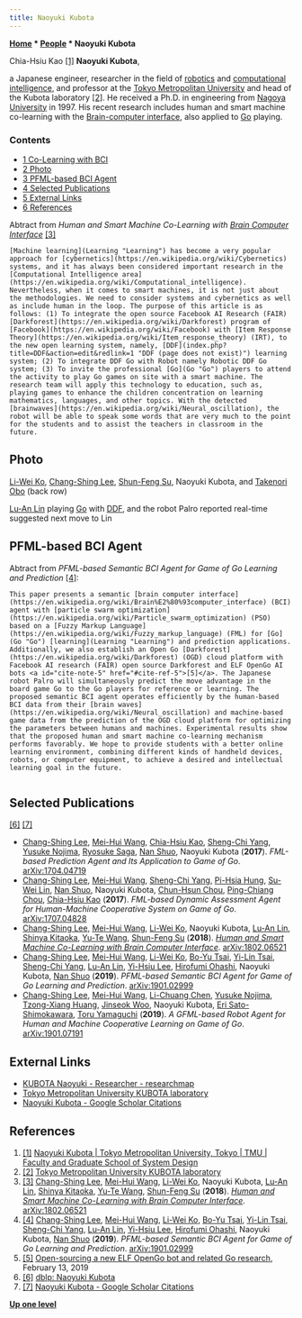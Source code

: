 ```yaml
---
title: Naoyuki Kubota
---
```

**[Home](Home "Home") \* [People](People "People") \* Naoyuki Kubota**



 [](File:NaoyukiKubota.jpg) Chia-Hsiu Kao <a id="cite-note-1" href="#cite-ref-1">[1]</a> 
**Naoyuki Kubota**,  

a Japanese engineer, researcher in the field of [robotics](https://en.wikipedia.org/wiki/Robotics) and [computational intelligence](https://en.wikipedia.org/wiki/Computational_intelligence), and professor at the [Tokyo Metropolitan University](https://en.wikipedia.org/wiki/Tokyo_Metropolitan_University) and head of the Kubota laboratory <a id="cite-note-2" href="#cite-ref-2">[2]</a>.
He received a Ph.D. in engineering from [Nagoya University](https://en.wikipedia.org/wiki/Nagoya_University) in 1997.
His recent research includes human and smart machine co-learning with the [Brain-computer interface](https://en.wikipedia.org/wiki/Brain%E2%80%93computer_interface), also applied to [Go](Go "Go") playing.



### Contents


* [1 Co-Learning with BCI](#co-learning-with-bci)
* [2 Photo](#photo)
* [3 PFML-based BCI Agent](#pfml-based-bci-agent)
* [4 Selected Publications](#selected-publications)
* [5 External Links](#external-links)
* [6 References](#references)






Abtract from *Human and Smart Machine Co-Learning with [Brain Computer Interface](https://en.wikipedia.org/wiki/Brain%E2%80%93computer_interface)* <a id="cite-note-3" href="#cite-ref-3">[3]</a>




```
[Machine learning](Learning "Learning") has become a very popular approach for [cybernetics](https://en.wikipedia.org/wiki/Cybernetics) systems, and it has always been considered important research in the [Computational Intelligence area](https://en.wikipedia.org/wiki/Computational_intelligence). Nevertheless, when it comes to smart machines, it is not just about the methodologies. We need to consider systems and cybernetics as well as include human in the loop. The purpose of this article is as follows: (1) To integrate the open source Facebook AI Research (FAIR) [Darkforest](https://en.wikipedia.org/wiki/Darkforest) program of [Facebook](https://en.wikipedia.org/wiki/Facebook) with [Item Response Theory](https://en.wikipedia.org/wiki/Item_response_theory) (IRT), to the new open learning system, namely, [DDF](index.php?title=DDF&action=edit&redlink=1 "DDF (page does not exist)") learning system; (2) To integrate DDF Go with Robot namely Robotic DDF Go system; (3) To invite the professional [Go](Go "Go") players to attend the activity to play Go games on site with a smart machine. The research team will apply this technology to education, such as, playing games to enhance the children concentration on learning mathematics, languages, and other topics. With the detected [brainwaves](https://en.wikipedia.org/wiki/Neural_oscillation), the robot will be able to speak some words that are very much to the point for the students and to assist the teachers in classroom in the future.

```

## Photo


 [](File:PlayingGowithDDF.jpg) 
[Li-Wei Ko](index.php?title=Li-Wei_Ko&action=edit&redlink=1 "Li-Wei Ko (page does not exist)"), [Chang-Shing Lee](Chang-Shing_Lee "Chang-Shing Lee"), [Shun-Feng Su](index.php?title=Shun-Feng_Su&action=edit&redlink=1 "Shun-Feng Su (page does not exist)"), Naoyuki Kubota, and [Takenori Obo](index.php?title=Takenori_Obo&action=edit&redlink=1 "Takenori Obo (page does not exist)") (back row)  

[Lu-An Lin](index.php?title=Lu-An_Lin&action=edit&redlink=1 "Lu-An Lin (page does not exist)") playing [Go](Go "Go") with [DDF](index.php?title=DDF&action=edit&redlink=1 "DDF (page does not exist)"), and the robot Palro reported real-time suggested next move to Lin 



## PFML-based BCI Agent


Abtract from *PFML-based Semantic BCI Agent for Game of Go Learning and Prediction* <a id="cite-note-4" href="#cite-ref-4">[4]</a>:




```
This paper presents a semantic [brain computer interface](https://en.wikipedia.org/wiki/Brain%E2%80%93computer_interface) (BCI) agent with [particle swarm optimization](https://en.wikipedia.org/wiki/Particle_swarm_optimization) (PSO) based on a [Fuzzy Markup Language](https://en.wikipedia.org/wiki/Fuzzy_markup_language) (FML) for [Go](Go "Go") [learning](Learning "Learning") and prediction applications.  Additionally, we also establish an Open Go [Darkforest](https://en.wikipedia.org/wiki/Darkforest) (OGD) cloud platform with Facebook AI research (FAIR) open source Darkforest and ELF OpenGo AI bots <a id="cite-note-5" href="#cite-ref-5">[5]</a>. The Japanese robot Palro will simultaneously predict the move advantage in the board game Go to the Go players for reference or learning. The proposed semantic BCI agent operates efficiently by the human-based BCI data from their [brain waves](https://en.wikipedia.org/wiki/Neural_oscillation) and machine-based game data from the prediction of the OGD cloud platform for optimizing the parameters between humans and machines. Experimental results show that the proposed human and smart machine co-learning mechanism performs favorably. We hope to provide students with a better online learning environment, combining different kinds of handheld devices, robots, or computer equipment, to achieve a desired and intellectual learning goal in the future.  


```

## Selected Publications


<a id="cite-note-6" href="#cite-ref-6">[6]</a> <a id="cite-note-7" href="#cite-ref-7">[7]</a>



* [Chang-Shing Lee](Chang-Shing_Lee "Chang-Shing Lee"), [Mei-Hui Wang](Mei-Hui_Wang "Mei-Hui Wang"), [Chia-Hsiu Kao](Chia-Hsiu_Kao "Chia-Hsiu Kao"), [Sheng-Chi Yang](index.php?title=Sheng-Chi_Yang&action=edit&redlink=1 "Sheng-Chi Yang (page does not exist)"), [Yusuke Nojima](index.php?title=Yusuke_Nojima&action=edit&redlink=1 "Yusuke Nojima (page does not exist)"), [Ryosuke Saga](index.php?title=Ryosuke_Saga&action=edit&redlink=1 "Ryosuke Saga (page does not exist)"), [Nan Shuo](index.php?title=Nan_Shuo&action=edit&redlink=1 "Nan Shuo (page does not exist)"), Naoyuki Kubota (**2017**). *FML-based Prediction Agent and Its Application to Game of Go*. [arXiv:1704.04719](https://arxiv.org/abs/1704.04719)
* [Chang-Shing Lee](Chang-Shing_Lee "Chang-Shing Lee"), [Mei-Hui Wang](Mei-Hui_Wang "Mei-Hui Wang"), [Sheng-Chi Yang](index.php?title=Sheng-Chi_Yang&action=edit&redlink=1 "Sheng-Chi Yang (page does not exist)"), [Pi-Hsia Hung](index.php?title=Pi-Hsia_Hung&action=edit&redlink=1 "Pi-Hsia Hung (page does not exist)"), [Su-Wei Lin](index.php?title=Su-Wei_Lin&action=edit&redlink=1 "Su-Wei Lin (page does not exist)"), [Nan Shuo](index.php?title=Nan_Shuo&action=edit&redlink=1 "Nan Shuo (page does not exist)"), Naoyuki Kubota, [Chun-Hsun Chou](index.php?title=Chun-Hsun_Chou&action=edit&redlink=1 "Chun-Hsun Chou (page does not exist)"), [Ping-Chiang Chou](index.php?title=Ping-Chiang_Chou&action=edit&redlink=1 "Ping-Chiang Chou (page does not exist)"), [Chia-Hsiu Kao](Chia-Hsiu_Kao "Chia-Hsiu Kao") (**2017**). *FML-based Dynamic Assessment Agent for Human-Machine Cooperative System on Game of Go*. [arXiv:1707.04828](https://arxiv.org/abs/1707.04828)
* [Chang-Shing Lee](Chang-Shing_Lee "Chang-Shing Lee"), [Mei-Hui Wang](Mei-Hui_Wang "Mei-Hui Wang"), [Li-Wei Ko](index.php?title=Li-Wei_Ko&action=edit&redlink=1 "Li-Wei Ko (page does not exist)"), Naoyuki Kubota, [Lu-An Lin](index.php?title=Lu-An_Lin&action=edit&redlink=1 "Lu-An Lin (page does not exist)"), [Shinya Kitaoka](index.php?title=Shinya_Kitaoka&action=edit&redlink=1 "Shinya Kitaoka (page does not exist)"), [Yu-Te Wang](index.php?title=Yu-Te_Wang&action=edit&redlink=1 "Yu-Te Wang (page does not exist)"), [Shun-Feng Su](index.php?title=Shun-Feng_Su&action=edit&redlink=1 "Shun-Feng Su (page does not exist)") (**2018**). *[Human and Smart Machine Co-Learning with Brain Computer Interface](https://www.semanticscholar.org/paper/Human-and-Smart-Machine-Co-Learning-with-Brain-Lee-Wang/0a06064108f2ad7319bc3ff0b37ccc6036d82f78)*. [arXiv:1802.06521](https://arxiv.org/abs/1802.06521)
* [Chang-Shing Lee](Chang-Shing_Lee "Chang-Shing Lee"), [Mei-Hui Wang](Mei-Hui_Wang "Mei-Hui Wang"), [Li-Wei Ko](index.php?title=Li-Wei_Ko&action=edit&redlink=1 "Li-Wei Ko (page does not exist)"), [Bo-Yu Tsai](index.php?title=Bo-Yu_Tsai&action=edit&redlink=1 "Bo-Yu Tsai (page does not exist)"), [Yi-Lin Tsai](index.php?title=Yi-Lin_Tsai&action=edit&redlink=1 "Yi-Lin Tsai (page does not exist)"), [Sheng-Chi Yang](index.php?title=Sheng-Chi_Yang&action=edit&redlink=1 "Sheng-Chi Yang (page does not exist)"), [Lu-An Lin](index.php?title=Lu-An_Lin&action=edit&redlink=1 "Lu-An Lin (page does not exist)"), [Yi-Hsiu Lee](index.php?title=Yi-Hsiu_Lee&action=edit&redlink=1 "Yi-Hsiu Lee (page does not exist)"), [Hirofumi Ohashi](index.php?title=Hirofumi_Ohashi&action=edit&redlink=1 "Hirofumi Ohashi (page does not exist)"), Naoyuki Kubota, [Nan Shuo](index.php?title=Nan_Shuo&action=edit&redlink=1 "Nan Shuo (page does not exist)") (**2019**). *PFML-based Semantic BCI Agent for Game of Go Learning and Prediction*. [arXiv:1901.02999](https://arxiv.org/abs/1901.02999)
* [Chang-Shing Lee](Chang-Shing_Lee "Chang-Shing Lee"), [Mei-Hui Wang](Mei-Hui_Wang "Mei-Hui Wang"), [Li-Chuang Chen](index.php?title=Li-Chuang_Chen&action=edit&redlink=1 "Li-Chuang Chen (page does not exist)"), [Yusuke Nojima](index.php?title=Yusuke_Nojima&action=edit&redlink=1 "Yusuke Nojima (page does not exist)"), [Tzong-Xiang Huang](index.php?title=Tzong-Xiang_Huang&action=edit&redlink=1 "Tzong-Xiang Huang (page does not exist)"), [Jinseok Woo](index.php?title=Jinseok_Woo&action=edit&redlink=1 "Jinseok Woo (page does not exist)"), Naoyuki Kubota, [Eri Sato-Shimokawara](index.php?title=Eri_Sato-Shimokawara&action=edit&redlink=1 "Eri Sato-Shimokawara (page does not exist)"), [Toru Yamaguchi](index.php?title=Toru_Yamaguchi&action=edit&redlink=1 "Toru Yamaguchi (page does not exist)") (**2019**). *A GFML-based Robot Agent for Human and Machine Cooperative Learning on Game of Go*. [arXiv:1901.07191](https://arxiv.org/abs/1901.07191)


## External Links


* [KUBOTA Naoyuki - Researcher - researchmap](https://researchmap.jp/read0124301/?lang=english)
* [Tokyo Metropolitan University KUBOTA laboratory](http://www.comp.sd.tmu.ac.jp/kubota-lab/hp/member/member_en.htm)
* [Naoyuki Kubota - Google Scholar Citations](https://scholar.google.co.jp/citations?user=91umd98AAAAJ&hl=en)


## References


1. <a id="cite-ref-1" href="#cite-note-1">[1]</a> [Naoyuki Kubota | Tokyo Metropolitan University, Tokyo | TMU | Faculty and Graduate School of System Design](https://www.researchgate.net/profile/Naoyuki_Kubota)
2. <a id="cite-ref-2" href="#cite-note-2">[2]</a> [Tokyo Metropolitan University KUBOTA laboratory](http://www.comp.sd.tmu.ac.jp/kubota-lab/hp/member/member_en.htm)
3. <a id="cite-ref-3" href="#cite-note-3">[3]</a> [Chang-Shing Lee](Chang-Shing_Lee "Chang-Shing Lee"), [Mei-Hui Wang](Mei-Hui_Wang "Mei-Hui Wang"), [Li-Wei Ko](index.php?title=Li-Wei_Ko&action=edit&redlink=1 "Li-Wei Ko (page does not exist)"), Naoyuki Kubota, [Lu-An Lin](index.php?title=Lu-An_Lin&action=edit&redlink=1 "Lu-An Lin (page does not exist)"), [Shinya Kitaoka](index.php?title=Shinya_Kitaoka&action=edit&redlink=1 "Shinya Kitaoka (page does not exist)"), [Yu-Te Wang](index.php?title=Yu-Te_Wang&action=edit&redlink=1 "Yu-Te Wang (page does not exist)"), [Shun-Feng Su](index.php?title=Shun-Feng_Su&action=edit&redlink=1 "Shun-Feng Su (page does not exist)") (**2018**). *[Human and Smart Machine Co-Learning with Brain Computer Interface](https://www.semanticscholar.org/paper/Human-and-Smart-Machine-Co-Learning-with-Brain-Lee-Wang/0a06064108f2ad7319bc3ff0b37ccc6036d82f78)*. [arXiv:1802.06521](https://arxiv.org/abs/1802.06521)
4. <a id="cite-ref-4" href="#cite-note-4">[4]</a> [Chang-Shing Lee](Chang-Shing_Lee "Chang-Shing Lee"), [Mei-Hui Wang](Mei-Hui_Wang "Mei-Hui Wang"), [Li-Wei Ko](index.php?title=Li-Wei_Ko&action=edit&redlink=1 "Li-Wei Ko (page does not exist)"), [Bo-Yu Tsai](index.php?title=Bo-Yu_Tsai&action=edit&redlink=1 "Bo-Yu Tsai (page does not exist)"), [Yi-Lin Tsai](index.php?title=Yi-Lin_Tsai&action=edit&redlink=1 "Yi-Lin Tsai (page does not exist)"), [Sheng-Chi Yang](index.php?title=Sheng-Chi_Yang&action=edit&redlink=1 "Sheng-Chi Yang (page does not exist)"), [Lu-An Lin](index.php?title=Lu-An_Lin&action=edit&redlink=1 "Lu-An Lin (page does not exist)"), [Yi-Hsiu Lee](index.php?title=Yi-Hsiu_Lee&action=edit&redlink=1 "Yi-Hsiu Lee (page does not exist)"), [Hirofumi Ohashi](index.php?title=Hirofumi_Ohashi&action=edit&redlink=1 "Hirofumi Ohashi (page does not exist)"), Naoyuki Kubota, [Nan Shuo](index.php?title=Nan_Shuo&action=edit&redlink=1 "Nan Shuo (page does not exist)") (**2019**). *PFML-based Semantic BCI Agent for Game of Go Learning and Prediction*. [arXiv:1901.02999](https://arxiv.org/abs/1901.02999)
5. <a id="cite-ref-5" href="#cite-note-5">[5]</a> [Open-sourcing a new ELF OpenGo bot and related Go research](https://ai.facebook.com/blog/open-sourcing-new-elf-opengo-bot-and-go-research/), February 13, 2019
6. <a id="cite-ref-6" href="#cite-note-6">[6]</a> [dblp: Naoyuki Kubota](https://dblp.uni-trier.de/pers/hd/k/Kubota:Naoyuki)
7. <a id="cite-ref-7" href="#cite-note-7">[7]</a> [Naoyuki Kubota - Google Scholar Citations](https://scholar.google.co.jp/citations?user=91umd98AAAAJ&hl=en)

**[Up one level](People "People")**







 
